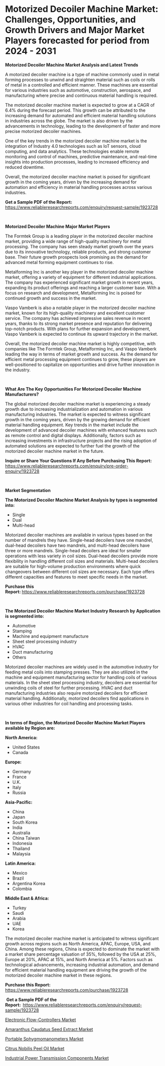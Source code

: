 <p><h1>Motorized Decoiler Machine Market: Challenges, Opportunities, and Growth Drivers and Major Market Players forecasted for period from 2024 - 2031</h1></p><p><strong>Motorized Decoiler Machine Market Analysis and Latest Trends</strong></p>
<p><p>A motorized decoiler machine is a type of machine commonly used in metal forming processes to unwind and straighten material such as coils or rolls of metal in a controlled and efficient manner. These machines are essential for various industries such as automotive, construction, aerospace, and manufacturing where precise and continuous material handling is required.</p><p>The motorized decoiler machine market is expected to grow at a CAGR of 6.4% during the forecast period. This growth can be attributed to the increasing demand for automated and efficient material handling solutions in industries across the globe. The market is also driven by the advancements in technology, leading to the development of faster and more precise motorized decoiler machines.</p><p>One of the key trends in the motorized decoiler machine market is the integration of Industry 4.0 technologies such as IoT sensors, cloud computing, and data analytics. These technologies enable remote monitoring and control of machines, predictive maintenance, and real-time insights into production processes, leading to increased efficiency and reduced downtime.</p><p>Overall, the motorized decoiler machine market is poised for significant growth in the coming years, driven by the increasing demand for automation and efficiency in material handling processes across various industries.</p></p>
<p><strong>Get a Sample PDF of the Report:&nbsp;</strong> <a href="https://www.reliableresearchreports.com/enquiry/request-sample/1923728">https://www.reliableresearchreports.com/enquiry/request-sample/1923728</a></p>
<p>&nbsp;</p>
<p><strong>Motorized Decoiler Machine Major Market Players</strong></p>
<p><p>The Formtek Group is a leading player in the motorized decoiler machine market, providing a wide range of high-quality machinery for metal processing. The company has seen steady market growth over the years due to its innovative technology, reliable products, and strong customer base. Their future growth prospects look promising as the demand for advanced metal forming equipment continues to rise.</p><p>Metalforming Inc is another key player in the motorized decoiler machine market, offering a variety of equipment for different industrial applications. The company has experienced significant market growth in recent years, expanding its product offerings and reaching a larger customer base. With a focus on research and development, Metalforming Inc is poised for continued growth and success in the market.</p><p>Vaspo Vamberk is also a notable player in the motorized decoiler machine market, known for its high-quality machinery and excellent customer service. The company has achieved impressive sales revenue in recent years, thanks to its strong market presence and reputation for delivering top-notch products. With plans for further expansion and development, Vaspo Vamberk is expected to continue its upward trajectory in the market.</p><p>Overall, the motorized decoiler machine market is highly competitive, with companies like The Formtek Group, Metalforming Inc, and Vaspo Vamberk leading the way in terms of market growth and success. As the demand for efficient metal processing equipment continues to grow, these players are well-positioned to capitalize on opportunities and drive further innovation in the industry.</p></p>
<p>&nbsp;</p>
<p><strong>What Are The Key Opportunities For Motorized Decoiler Machine Manufacturers?</strong></p>
<p><p>The global motorized decoiler machine market is experiencing a steady growth due to increasing industrialization and automation in various manufacturing industries. The market is expected to witness significant growth in the coming years, driven by the growing demand for efficient material handling equipment. Key trends in the market include the development of advanced decoiler machines with enhanced features such as remote control and digital displays. Additionally, factors such as increasing investments in infrastructure projects and the rising adoption of automated solutions are expected to further fuel the growth of the motorized decoiler machine market in the future.</p></p>
<p><strong>Inquire or Share Your Questions If Any Before Purchasing This Report:</strong> <a href="https://www.reliableresearchreports.com/enquiry/pre-order-enquiry/1923728">https://www.reliableresearchreports.com/enquiry/pre-order-enquiry/1923728</a></p>
<p>&nbsp;</p>
<p><strong>Market Segmentation</strong></p>
<p><strong>The Motorized Decoiler Machine Market Analysis by types is segmented into:</strong></p>
<p><ul><li>Single</li><li>Dual</li><li>Multi-head</li></ul></p>
<p><p>Motorized decoiler machines are available in various types based on the number of mandrels they have. Single-head decoilers have one mandrel, dual-head decoilers have two mandrels, and multi-head decoilers have three or more mandrels. Single-head decoilers are ideal for smaller operations with less variety in coil sizes. Dual-head decoilers provide more flexibility in handling different coil sizes and materials. Multi-head decoilers are suitable for high-volume production environments where quick changeovers between different coil sizes are necessary. Each type offers different capacities and features to meet specific needs in the market.</p></p>
<p><strong>Purchase this Report:&nbsp;</strong><a href="https://www.reliableresearchreports.com/purchase/1923728">https://www.reliableresearchreports.com/purchase/1923728</a></p>
<p>&nbsp;</p>
<p><strong>The Motorized Decoiler Machine Market Industry Research by Application is segmented into:</strong></p>
<p><ul><li>Automotive</li><li>Stamping</li><li>Machine and equipment manufacture</li><li>Sheet steel processing industry</li><li>HVAC</li><li>Duct manufacturing</li><li>Others</li></ul></p>
<p><p>Motorized decoiler machines are widely used in the automotive industry for feeding metal coils into stamping presses. They are also utilized in the machine and equipment manufacturing sector for handling coils of various materials. In the sheet steel processing industry, decoilers are essential for unwinding coils of steel for further processing. HVAC and duct manufacturing industries also require motorized decoilers for efficient material handling. Additionally, motorized decoilers find applications in various other industries for coil handling and processing tasks.</p></p>
<p>&nbsp;</p>
<p><strong>In terms of Region, the Motorized Decoiler Machine Market Players available by Region are:</strong></p>
<p>
    <p> <strong> North America: </strong>
        <ul>
            <li>United States</li>
            <li>Canada</li>
        </ul>
        </p> 
    <p> <strong> Europe: </strong>
        <ul>
            <li>Germany</li>
            <li>France</li>
            <li>U.K.</li>
            <li>Italy</li>
            <li>Russia</li>
        </ul>
        </p> 
    <p> <strong> Asia-Pacific: </strong>
        <ul>
            <li>China</li>
            <li>Japan</li>
            <li>South Korea</li>
            <li>India</li>
            <li>Australia</li>
            <li>China Taiwan</li>
            <li>Indonesia</li>
            <li>Thailand</li>
            <li>Malaysia</li>
        </ul>
        </p> 
    <p> <strong> Latin America: </strong>
        <ul>
            <li>Mexico</li>
            <li>Brazil</li>
            <li>Argentina Korea</li>
            <li>Colombia</li>
        </ul>
        </p> 
    <p> <strong> Middle East & Africa: </strong>
        <ul>
            <li>Turkey</li>
            <li>Saudi</li>
            <li>Arabia</li>
            <li>UAE</li>
            <li>Korea</li>
        </ul>
    </p>
    </p>
<p><p>The motorized decoiler machine market is anticipated to witness significant growth across regions such as North America, APAC, Europe, USA, and China. Among these regions, China is expected to dominate the market with a market share percentage valuation of 35%, followed by the USA at 25%, Europe at 20%, APAC at 15%, and North America at 5%. Factors such as technological advancements, increasing industrial automation, and demand for efficient material handling equipment are driving the growth of the motorized decoiler machine market in these regions.</p></p>
<p><strong>Purchase this Report: </strong><a href="https://www.reliableresearchreports.com/purchase/1923728">https://www.reliableresearchreports.com/purchase/1923728</a></p>
<p>&nbsp;<strong>Get a Sample PDF of the Report:&nbsp;&nbsp;</strong><a href="https://www.reliableresearchreports.com/enquiry/request-sample/1923728">https://www.reliableresearchreports.com/enquiry/request-sample/1923728</a></p>
<p><strong></strong></p>
<p><p><a href="https://skillful-vermicelli-b89.notion.site/Electronic-Flow-Controllers-Market-Analysis-and-Market-Size-Global-Industry-Overview-Market-Segmen-558550eec9cc4522ad88b96ea8ad06d7">Electronic Flow-Controllers Market</a></p><p><a href="https://view.publitas.com/reportprime-1/insights-into-amaranthus-caudatus-seed-extract-market-size-analysing-market-share-trends-and-growth-from-2024-to-2031/">Amaranthus Caudatus Seed Extract Market</a></p><p><a href="https://github.com/beatblasta/Market-Research-Report-List-2/blob/main/portable-sphygmomanometers-market.md">Portable Sphygmomanometers Market</a></p><p><a href="https://view.publitas.com/reportprime-1/citrus-nobilis-peel-oil-market-size-2024-2031-global-industrial-analysis-key-geographical-regions-market-share-top-key-players-product-types-and-forecast-research-report/">Citrus Nobilis Peel Oil Market</a></p><p><a href="https://eight-handstand-8fb.notion.site/Industrial-Power-Transmission-Components-Market-Size-Evaluating-its-Market-Trends-Growth-and-Proj-ace79485a91943ec98d14ae9ef5e14da">Industrial Power Transmission Components Market</a></p></p>